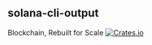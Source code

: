 solana-cli-output
----------
Blockchain, Rebuilt for Scale
[![Crates.io](https://img.shields.io/crates/v/solana-cli-output.svg)](https://crates.io/crates/solana-cli-output)